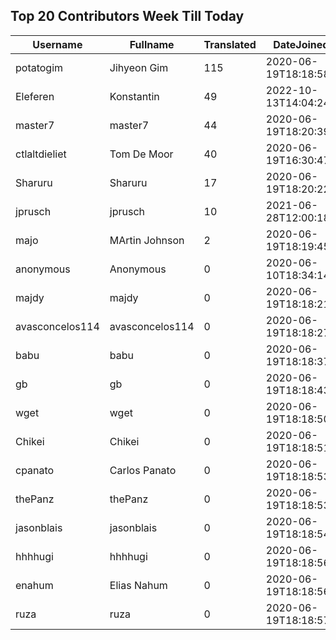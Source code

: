 ## Top 20 Contributors Week Till Today ##
|Username|Fullname|Translated|DateJoined|Language|
|--------|--------|----------|----------|-------|
|potatogim|Jihyeon Gim|115|2020-06-19T18:18:58.|ko|
|Eleferen|Konstantin|49|2022-10-13T14:04:24Z|ru|
|master7|master7|44|2020-06-19T18:20:39.|pl|
|ctlaltdieliet|Tom De Moor|40|2020-06-19T16:30:47Z|nl|
|Sharuru|Sharuru|17|2020-06-19T18:20:22.|zh_Hans|
|jprusch|jprusch|10|2021-06-28T12:00:18.|de|
|majo|MArtin Johnson|2|2020-06-19T18:19:45Z|sv|
|anonymous|Anonymous|0|2020-06-10T18:34:14.||
|majdy|majdy|0|2020-06-19T18:18:21.||
|avasconcelos114|avasconcelos114|0|2020-06-19T18:18:27Z||
|babu|babu|0|2020-06-19T18:18:37.||
|gb|gb|0|2020-06-19T18:18:43.||
|wget|wget|0|2020-06-19T18:18:50Z|ro|
|Chikei|Chikei|0|2020-06-19T18:18:51Z|zh_Hant|
|cpanato|Carlos Panato|0|2020-06-19T18:18:53Z||
|thePanz|thePanz|0|2020-06-19T18:18:53Z||
|jasonblais|jasonblais|0|2020-06-19T18:18:54Z||
|hhhhugi|hhhhugi|0|2020-06-19T18:18:56.||
|enahum|Elias  Nahum|0|2020-06-19T18:18:56Z|es|
|ruza|ruza|0|2020-06-19T18:18:57.||
